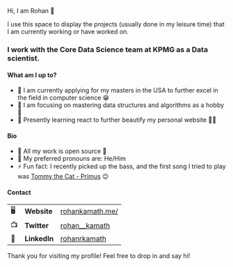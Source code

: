 Hi, I am Rohan 👋

I use this space to display the projects (usually done in my leisure time) that I am currently working or have worked on. 

### I work with the Core Data Science team at KPMG as a Data scientist. 

#### What am I up to?

- 🔭 I am currently applying for my masters in the USA to further excel in the field in computer science 😁
- 🌱 I am focusing on mastering data structures and algorithms as a hobby 📓
- 🤔 Presently learning react to further beautify my personal website 🐢✅

#### Bio

- 👀 All my work is open source 👀
- 🙂 My preferred pronouns are: He/Him
- ⚡ Fun fact: I recently picked up the bass, and the first song I tried to play was [Tommy the Cat - Primus](https://www.youtube.com/watch?v=r4OhIU-PmB8) 😉

#### Contact

| |                       |                                                           |
|-|-----------------------|-----------------------------------------------------------|
|🖥| **Website**          | [rohankamath.me/](https://rohankamath.me/)               |
|📺| **Twitter**         | [rohan__kamath](https://twitter.com/rohan__kamath)        |
|📝| **LinkedIn**         | [rohanrkamath](https://www.linkedin.com/in/rohanrkamath/) |

Thank you for visiting my profile! Feel free to drop in and say hi!

<!-- ⚡My stats⚡ -

[![Rohan's github stats](https://github-readme-stats.vercel.app/api?username=rohanrkamath&count_private=true&show_icons=true&theme=onedark)](https://github.com/anuraghazra/github-readme-stats) -->

<!-- [![Top Languages](https://github-readme-stats.vercel.app/api/top-langs/?username=rohanrkamath&layout=compact)](https://github.com/anuraghazra/github-readme-stats) -->


